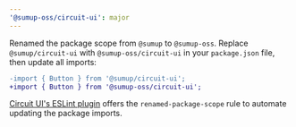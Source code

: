 ```yaml
---
'@sumup-oss/circuit-ui': major
---
```


Renamed the package scope from `@sumup` to `@sumup-oss`. Replace `@sumup/circuit-ui` with `@sumup-oss/circuit-ui` in your `package.json` file, then update all imports:

```diff
-import { Button } from '@sumup/circuit-ui';
+import { Button } from '@sumup-oss/circuit-ui';
```

[Circuit UI's ESLint plugin](https://circuit.sumup.com/?path=/docs/packages-eslint-plugin-circuit-ui--docs) offers the `renamed-package-scope` rule to automate updating the package imports.
